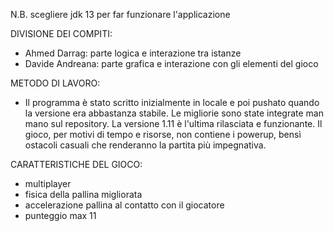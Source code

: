 N.B. scegliere jdk 13 per far funzionare l'applicazione

DIVISIONE DEI COMPITI:
- Ahmed Darrag: parte logica e interazione tra istanze
- Davide Andreana: parte grafica e interazione con gli elementi del gioco

METODO DI LAVORO:
- Il programma è stato scritto inizialmente in locale e poi pushato quando la versione era abbastanza stabile. 
Le migliorie sono state integrate man mano sul repository.
La versione 1.11 è l'ultima rilasciata e funzionante. 
Il gioco, per motivi di tempo e risorse, non contiene i powerup, bensì ostacoli casuali che renderanno la partita più impegnativa.

CARATTERISTICHE DEL GIOCO:
- multiplayer
- fisica della pallina migliorata
- accelerazione pallina al contatto con il giocatore
- punteggio max 11

